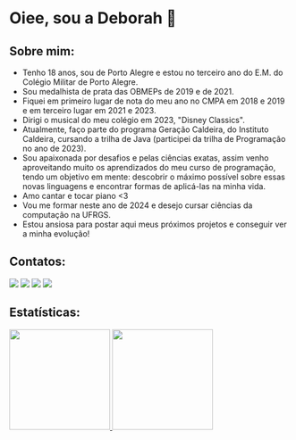 # Oiee, sou a Deborah 👋

## Sobre mim: 

- Tenho 18 anos, sou de Porto Alegre e estou no terceiro ano do E.M. do Colégio Militar de Porto Alegre.
- Sou medalhista de prata das OBMEPs de 2019 e de 2021.
- Fiquei em primeiro lugar de nota do meu ano no CMPA em 2018 e 2019 e em terceiro lugar em 2021 e 2023.
- Dirigi o musical do meu colégio em 2023, "Disney Classics".
- Atualmente, faço parte do programa Geração Caldeira, do Instituto Caldeira, cursando a trilha de Java (participei da trilha de Programação no ano de 2023).
- Sou apaixonada por desafios e pelas ciências exatas, assim venho aproveitando muito os aprendizados do meu curso de programação, tendo um objetivo em mente: descobrir o máximo possível sobre essas novas linguagens e encontrar formas de aplicá-las na minha vida.
- Amo cantar e tocar piano <3
- Vou me formar neste ano de 2024 e desejo cursar ciências da computação na UFRGS.
- Estou ansiosa para postar aqui meus próximos projetos e conseguir ver a minha evolução!

## Contatos:

<div>
<a href="https://www.youtube.com/@deborahferreira4954" target="_blank"><img loading="lazy" src="https://img.shields.io/badge/YouTube-FF0000?style=for-the-badge&logo=youtube&logoColor=white" target="_blank"></a>
<a href="https://instagram.com/__deborahferreira" target="_blank"><img loading="lazy" src="https://img.shields.io/badge/-Instagram-%23E4405F?style=for-the-badge&logo=instagram&logoColor=white" target="_blank"></a>
<a href = "mailto:debahferreira2024@gmail.com"><img loading="lazy" src="https://img.shields.io/badge/Gmail-D14836?style=for-the-badge&logo=gmail&logoColor=white" target="_blank"></a>
<a href="https://www.linkedin.com/in/deborah-ferreira-ribeiro-62a0342b0" target="_blank"><img loading="lazy" src="https://img.shields.io/badge/-LinkedIn-%230077B5?style=for-the-badge&logo=linkedin&logoColor=white" target="_blank"></a>   
</div>

## Estatísticas:

<div>
<a href="https://github.com/debahferreira">
<img loading="lazy" height="180em" src="https://github-readme-stats.vercel.app/api/top-langs/?username=debahferreira&layout=compact&langs_count=7&theme=dracula"/>
<img loading="lazy" height="180em" src="https://github-readme-stats.vercel.app/api?username=debahferreira&show_icons=true&theme=dracula&include_all_commits=true&count_private=true"/>
</div>
  
<!--
**debahferreira/debahferreira** is a ✨ _special_ ✨ repository because its `README.md` (this file) appears on your GitHub profile.

Here are some ideas to get you started:

- 🔭 I’m currently working on ...
- 🌱 I’m currently learning ...
- 👯 I’m looking to collaborate on ...
- 🤔 I’m looking for help with ...
- 💬 Ask me about ...
- 📫 How to reach me: ...
- 😄 Pronouns: ...
- ⚡ Fun fact: ...
-->
